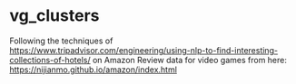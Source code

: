 # vg_clusters
Following the techniques of https://www.tripadvisor.com/engineering/using-nlp-to-find-interesting-collections-of-hotels/ on Amazon Review data for video games from here: https://nijianmo.github.io/amazon/index.html
